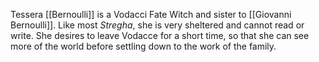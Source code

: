 Tessera [[Bernoulli]] is a Vodacci Fate Witch and sister to [[Giovanni Bernoulli]].  Like most *Stregha*, she is very sheltered and cannot read or write.  She desires to leave Vodacce for a short time, so that she can see more of the world before settling down to the work of the family.